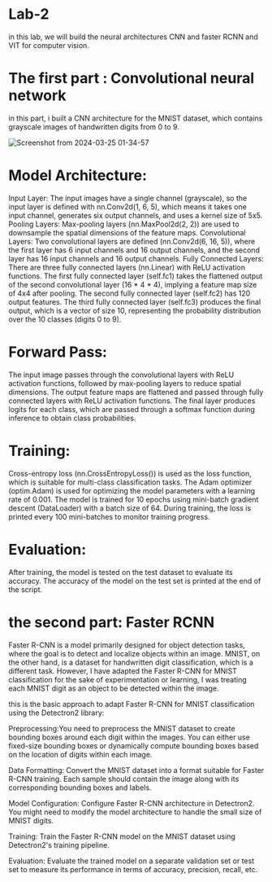 # Lab-2
in this lab, we will build the neural architectures CNN and faster RCNN and VIT for computer vision. 

# The first part : Convolutional neural network 

in this part, i built a CNN architecture for the MNIST dataset, which contains grayscale images of handwritten digits from 0 to 9.

![Screenshot from 2024-03-25 01-34-57](https://github.com/ELMACHKOURIImane/Lab-2/assets/114507748/a2d51cd2-7fb6-4822-9bbc-754249f6c77b)


# Model Architecture:
Input Layer: The input images have a single channel (grayscale), so the input layer is defined with nn.Conv2d(1, 6, 5), which means it takes one input channel, generates six output channels, and uses a kernel size of 5x5.
Pooling Layers: Max-pooling layers (nn.MaxPool2d(2, 2)) are used to downsample the spatial dimensions of the feature maps.
Convolutional Layers: Two convolutional layers are defined (nn.Conv2d(6, 16, 5)), where the first layer has 6 input channels and 16 output channels, and the second layer has 16 input channels and 16 output channels.
Fully Connected Layers: There are three fully connected layers (nn.Linear) with ReLU activation functions.
The first fully connected layer (self.fc1) takes the flattened output of the second convolutional layer (16 * 4 * 4), implying a feature map size of 4x4 after pooling.
The second fully connected layer (self.fc2) has 120 output features.
The third fully connected layer (self.fc3) produces the final output, which is a vector of size 10, representing the probability distribution over the 10 classes (digits 0 to 9).
# Forward Pass:
The input image passes through the convolutional layers with ReLU activation functions, followed by max-pooling layers to reduce spatial dimensions.
The output feature maps are flattened and passed through fully connected layers with ReLU activation functions.
The final layer produces logits for each class, which are passed through a softmax function during inference to obtain class probabilities.
# Training:
Cross-entropy loss (nn.CrossEntropyLoss()) is used as the loss function, which is suitable for multi-class classification tasks.
The Adam optimizer (optim.Adam) is used for optimizing the model parameters with a learning rate of 0.001.
The model is trained for 10 epochs using mini-batch gradient descent (DataLoader) with a batch size of 64.
During training, the loss is printed every 100 mini-batches to monitor training progress.
# Evaluation:
After training, the model is tested on the test dataset to evaluate its accuracy.
The accuracy of the model on the test set is printed at the end of the script.

# the second part: Faster RCNN 
Faster R-CNN is a model primarily designed for object detection tasks, where the goal is to detect and localize objects within an image. MNIST, on the other hand, is a dataset for handwritten digit classification, which is a different task. However, I have adapted the Faster R-CNN for MNIST classification for the sake of experimentation or learning, I was treating each MNIST digit as an object to be detected within the image.

this is the basic approach to adapt Faster R-CNN for MNIST classification using the Detectron2 library: 

Preprocessing:You need to preprocess the MNIST dataset to create bounding boxes around each digit within the images. You can either use fixed-size bounding boxes or dynamically compute bounding boxes based on the location of digits within each image.

Data Formatting: Convert the MNIST dataset into a format suitable for Faster R-CNN training. Each sample should contain the image along with its corresponding bounding boxes and labels.

Model Configuration: Configure Faster R-CNN architecture in Detectron2. You might need to modify the model architecture to handle the small size of MNIST digits.

Training: Train the Faster R-CNN model on the MNIST dataset using Detectron2's training pipeline.

Evaluation: Evaluate the trained model on a separate validation set or test set to measure its performance in terms of accuracy, precision, recall, etc.

